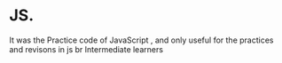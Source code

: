 # JS.
It was the Practice code of JavaScript , and only useful for the practices and revisons in js
br
Intermediate learners
